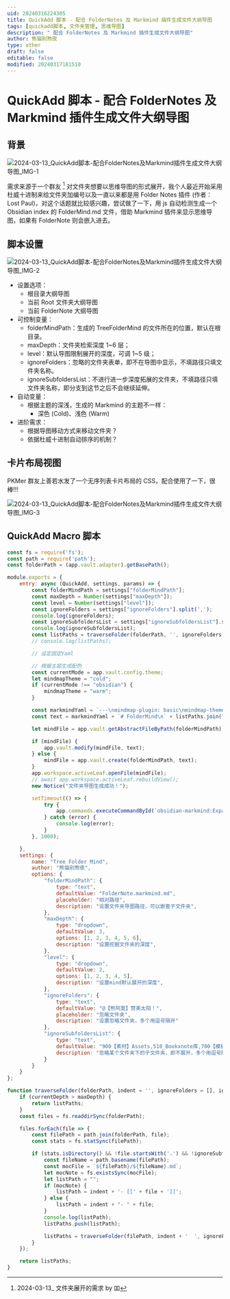 ```yaml
---
uid: 20240316224305
title: QuickAdd 脚本 - 配合 FolderNotes 及 Markmind 插件生成文件大纲导图
tags: [quickadd脚本, 文件夹管理, 思维导图]
description: " 配合 FolderNotes 及 Markmind 插件生成文件大纲导图"
author: 熊猫别熬夜
type: other
draft: false
editable: false
modified: 20240317181510
---
```


# QuickAdd 脚本 - 配合 FolderNotes 及 Markmind 插件生成文件大纲导图

## 背景

![2024-03-13_QuickAdd脚本-配合FolderNotes及Markmind插件生成文件大纲导图_IMG-1](https://cdn.pkmer.cn/images/202403162247188.png!pkmer)

需求来源于一个群友 [^1] 对文件夹想要以思维导图的形式展开，我个人最近开始采用杜威十进制来给文件夹加编号以及一直以来都是用 Folder Notes 插件 (作者：Lost Paul)，对这个话题就比较感兴趣，尝试做了一下，用 js 自动检测生成一个 Obsidian index 的 FolderMind.md 文件，借助 Markmind 插件来显示思维导图，如果有 FolderNote 则会嵌入进去。

## 脚本设置

![2024-03-13_QuickAdd脚本-配合FolderNotes及Markmind插件生成文件大纲导图_IMG-2](https://cdn.pkmer.cn/images/202403162247190.png!pkmer)

- 设置选项：
	- 根目录大纲导图
	- 当前 Root 文件夹大纲导图
	- 当前 FolderNote 大纲导图
- 可控制变量：
	- folderMindPath：生成的 TreeFolderMind 的文件所在的位置，默认在根目录。
	- maxDepth：文件夹检索深度 1~6 层；
	- level：默认导图限制展开的深度，可调 1~5 级；
	- ignoreFolders：忽略的文件夹表单，即不在导图中显示，不填路径只填文件夹名称。
	- ignoreSubfoldersList：不进行进一步深度拓展的文件夹，不填路径只填文件夹名称，即分支到这节之后不会继续延伸。
- 自动变量：
	- 根据主题的深浅，生成的 Markmind 的主题不一样：
		- 深色 (Cold)、浅色 (Warm)
- 进阶需求：
	- 根据导图移动方式来移动文件夹？
	- 依据杜威十进制自动排序的机制？

## 卡片布局视图

PKMer 群友上善若水发了一个无序列表卡片布局的 CSS，配合使用了一下，很棒!!!

![2024-03-13_QuickAdd脚本-配合FolderNotes及Markmind插件生成文件大纲导图_IMG-3](https://cdn.pkmer.cn/images/202403171814986.gif!pkmer)

## QuickAdd Macro 脚本

```js
const fs = require('fs');
const path = require('path');
const folderPath = (app.vault.adapter).getBasePath();

module.exports = {
    entry: async (QuickAdd, settings, params) => {
        const folderMindPath = settings["folderMindPath"];
        const maxDepth = Number(settings["maxDepth"]);
        const level = Number(settings["level"]);
        const ignoreFolders = settings["ignoreFolders"].split(',');
        console.log(ignoreFolders);
        const ignoreSubfoldersList = settings["ignoreSubfoldersList"].split(',');
        console.log(ignoreSubfoldersList);
        const listPaths = traverseFolder(folderPath, '', ignoreFolders, ignoreSubfoldersList, maxDepth);
        // console.log(listPaths);

        // 设定固定Yaml

        // 根据主题生成配色
        const currentMode = app.vault.config.theme;
        let mindmapTheme = "cold";
        if (currentMode !== "obsidian") {
            mindmapTheme = "warm";
        }

        const markmindYaml = `---\nmindmap-plugin: basic\nmindmap-theme: ${mindmapTheme}\ndisplay-mode: mind\n---\n`;
        const text = markmindYaml + `# FolderMind\n` + listPaths.join("\n");

        let mindFile = app.vault.getAbstractFileByPath(folderMindPath);

        if (mindFile) {
            app.vault.modify(mindFile, text);
        } else {
            mindFile = app.vault.create(folderMindPath, text);
        }
        app.workspace.activeLeaf.openFile(mindFile);
        // await app.workspace.activeLeaf.rebuildView();
        new Notice("文件夹导图生成成功！");

        setTimeout(() => {
            try {
                app.commands.executeCommandById(`obsidian-markmind:Expand to node level ${level}`);
            } catch (error) {
                console.log(error);
            }
        }, 1000);

    },
    settings: {
        name: "Tree Folder Mind",
        author: "熊猫别熬夜",
        options: {
            "folderMindPath": {
                type: "text",
                defaultValue: "FolderNote.markmind.md",
                placeholder: "相对路径",
                description: "设置文件夹导图路径，可以嵌套子文件夹",
            },
            "maxDepth": {
                type: "dropdown",
                defaultValue: 3,
                options: [1, 2, 3, 4, 5, 6],
                description: "设置挖掘文件夹的深度",
            },
            "level": {
                type: "dropdown",
                defaultValue: 2,
                options: [1, 2, 3, 4, 5],
                description: "设置mind默认展开的深度",
            },
            "ignoreFolders": {
                type: "text",
                defaultValue: "@【熊阿莫】赞美太阳！",
                placeholder: "忽略文件夹",
                description: "设置忽略文件夹，多个用逗号隔开"
            },
            "ignoreSubfoldersList": {
                type: "text",
                defaultValue: "900【素材】Assets,510_Bookxnote库,700【模板】Template,550_CodeSnippet,540_图形文件存储",
                description: "忽略某个文件夹下的子文件夹，即不展开，多个用逗号隔开"
            }
        }
    }
};

function traverseFolder(folderPath, indent = '', ignoreFolders = [], ignoreSubfoldersList = [], maxDepth = 4, currentDepth = 1, listPaths = []) {
    if (currentDepth > maxDepth) {
        return listPaths;
    }
    const files = fs.readdirSync(folderPath);

    files.forEach(file => {
        const filePath = path.join(folderPath, file);
        const stats = fs.statSync(filePath);

        if (stats.isDirectory() && !file.startsWith('.') && !ignoreSubfoldersList.some(folder => filePath.includes(folder + "\\")) && !ignoreFolders.includes(file)) {
            const fileName = path.basename(filePath);
            const mocFile = `${filePath}/${fileName}.md`;
            let mocNote = fs.existsSync(mocFile);
            let listPath = "";
            if (mocNote) {
                listPath = indent + '- [[' + file + ']]';
            } else {
                listPath = indent + "- " + file;
            }
            console.log(listPath);
            listPaths.push(listPath);

            listPaths = traverseFolder(filePath, indent + '  ', ignoreFolders, ignoreSubfoldersList, maxDepth, currentDepth + 1, listPaths);
        }
    });

    return listPaths;
}

```

[^1]: 2024-03-13_ 文件夹展开的需求 by 吅